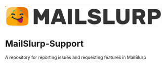 ![Logo](resources/logo-text-dark.svg)
# MailSlurp-Support
A repository for reporting issues and requesting features in MailSlurp

